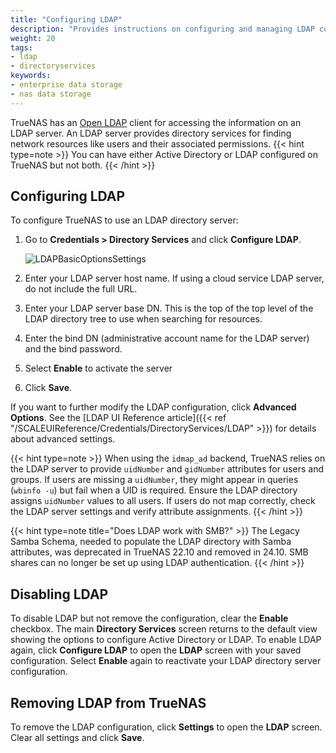 ```yaml
---
title: "Configuring LDAP"
description: "Provides instructions on configuring and managing LDAP configurations in TrueNAS."
weight: 20
tags:
- ldap
- directoryservices
keywords:
- enterprise data storage
- nas data storage 
---
```


TrueNAS has an [Open LDAP](https://www.openldap.org/) client for accessing the information on an LDAP server.
An LDAP server provides directory services for finding network resources like users and their associated permissions.
{{< hint type=note >}}
You can have either Active Directory or LDAP configured on TrueNAS but not both.
{{< /hint >}}

## Configuring LDAP

To configure TrueNAS to use an LDAP directory server:

1. Go to **Credentials > Directory Services** and click **Configure LDAP**.

   ![LDAPBasicOptionsSettings](/images/SCALE/Credentials/LDAPBasicOptionsSettings.png "LDAP Basic Options")

2. Enter your LDAP server host name. If using a cloud service LDAP server, do not include the full URL.

3. Enter your LDAP server base DN. This is the top of the top level of the LDAP directory tree to use when searching for resources.

4. Enter the bind DN (administrative account name for the LDAP server) and the bind password.

5. Select **Enable** to activate the server

6. Click **Save**.

If you want to further modify the LDAP configuration, click **Advanced Options**. See the [LDAP UI Reference article]({{< ref "/SCALEUIReference/Credentials/DirectoryServices/LDAP" >}}) for details about advanced settings.

{{< hint type=note >}}
When using the `idmap_ad` backend, TrueNAS relies on the LDAP server to provide `uidNumber` and `gidNumber` attributes for users and groups.
If users are missing a `uidNumber`, they might appear in queries (`wbinfo -u`) but fail when a UID is required.
Ensure the LDAP directory assigns `uidNumber` values to all users.
If users do not map correctly, check the LDAP server settings and verify attribute assignments.
{{< /hint >}}

{{< hint type=note title="Does LDAP work with SMB?" >}}
The Legacy Samba Schema, needed to populate the LDAP directory with Samba attributes, was deprecated in TrueNAS 22.10 and removed in 24.10. 
SMB shares can no longer be set up using LDAP authentication.
{{< /hint >}}

## Disabling LDAP

To disable LDAP but not remove the configuration, clear the **Enable** checkbox. The main **Directory Services** screen returns to the default view showing the options to configure Active Directory or LDAP.
To enable LDAP again, click **Configure LDAP** to open the **LDAP** screen with your saved configuration. Select **Enable** again to reactivate your LDAP directory server configuration.

## Removing LDAP from TrueNAS

To remove the LDAP configuration, click **Settings** to open the **LDAP** screen.
Clear all settings and click **Save**.
